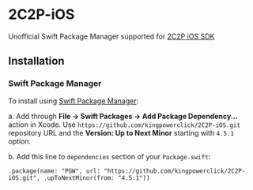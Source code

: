 # 2C2P-iOS

Unofficial Swift Package Manager supported for [2C2P iOS SDK](https://developer.2c2p.com/docs)

## Installation

### Swift Package Manager

To install using [Swift Package Manager](https://swift.org/package-manager/):

a. Add through **File -> Swift Packages -> Add Package Dependency...** action in Xcode. Use `https://github.com/kingpowerclick/2C2P-iOS.git` repository URL and the **Version: Up to Next Minor** starting with `4.5.1` option.

b. Add this line to `dependencies` section of your `Package.swift`:
```
.package(name: "PGW", url: "https://github.com/kingpowerclick/2C2P-iOS.git", .upToNextMinor(from: "4.5.1"))
```

